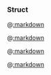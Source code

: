 ### Struct

@[:markdown](simple/show.md)

@[:markdown](mixed/show.md)

@[:markdown](nested/show.md)

@[:markdown](circular/show.md)
